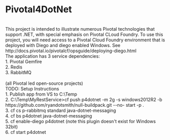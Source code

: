 # Pivotal4DotNet
<br>
This project is intended to illustrate numerous Pivotal technologies that support .NET, with special emphasis on Pivotal CLoud Foundry.   To use this project, you will need access to a Pivotal Cloud Foundry environment that is deployed with Diego and diego enabled Windows.   See http://docs.pivotal.io/pivotalcf/opsguide/deploying-diego.html
<br>
The application has 3 service dependencies:<br>
1. Pivotal Gemfire<br>
2. Redis<br>
3. RabbitMQ<br>
<br>
(all Pivotal led open-source projects)
<br>
TODO: Setup Instructions<br>
1. Publish app from VS to C:\Temp<br>
2. C:\Temp\MyRestService>cf push p4dotnet -m 2g -s windows2012R2 -b https://github.com/ryandotsmith/null-buildpack.git --no-
start -p .<br>
3. cf cs p-rabbitmq standard java-dotnet-messaging<br>
4. cf bs p4dotnet java-dotnet-messaging<br>
5. cf enable-diego p4dotnet                                (note this plugin doesn't exist for Windows 32bit)<br>
6. cf start p4dotnet<br>

